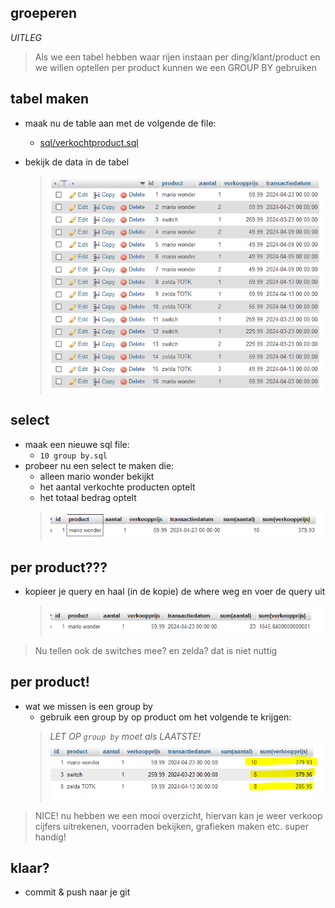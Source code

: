 ## groeperen


*UITLEG*
> Als we een tabel hebben waar rijen instaan per ding/klant/product en we willen optellen per product
kunnen we een GROUP BY gebruiken


## tabel maken

- maak nu de table aan met de volgende de file:
    - [sql/verkochtproduct.sql](sql/verkochtproduct.sql)

- bekijk de data in de tabel
    > ![](img/data.PNG)

## select
- maak een nieuwe sql file:
    - `10 group by.sql`
- probeer nu een select te maken die:
    - alleen mario wonder bekijkt
    - het aantal verkochte producten optelt
    - het totaal bedrag optelt
    > ![](img/oplossingsum.PNG)


## per product???

- kopieer je query en haal (in de kopie) de where weg en voer de query uit
    > ![](img/nogroup.PNG)

> Nu tellen ook de switches mee? en zelda? dat is niet nuttig

## per product!

- wat we missen is een group by
    - gebruik een group by op product om het volgende te krijgen:
    > *LET OP `group by` moet als LAATSTE!*
    > ![](img/grouped.PNG)
    
> NICE! nu hebben we een mooi overzicht, hiervan kan je weer verkoop cijfers uitrekenen, voorraden bekijken, grafieken maken etc. super handig!

## klaar?

- commit & push naar je git